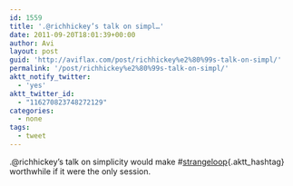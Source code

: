 ```yaml
---
id: 1559
title: '.@richhickey’s talk on simpl…'
date: 2011-09-20T18:01:39+00:00
author: Avi
layout: post
guid: 'http://aviflax.com/post/richhickey%e2%80%99s-talk-on-simpl/'
permalink: '/post/richhickey%e2%80%99s-talk-on-simpl/'
aktt_notify_twitter:
  - 'yes'
aktt_twitter_id:
  - "116270823748272129"
categories:
  - none
tags:
  - tweet
---
```

.@richhickey’s talk on simplicity would make #[strangeloop](http://search.twitter.com/search?q=%23strangeloop){.aktt_hashtag} worthwhile if it were the only session.